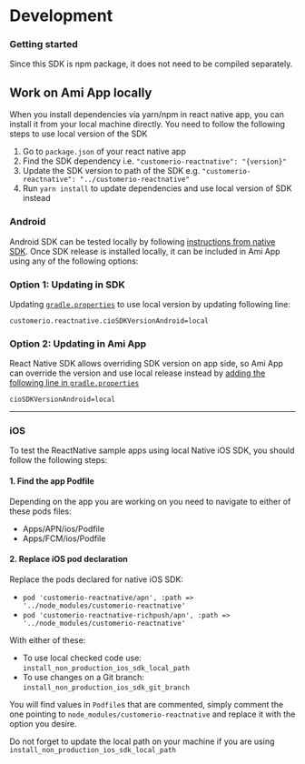 # Development

### Getting started

Since this SDK is npm package, it does not need to be compiled separately.


## Work on Ami App locally

When you install dependencies via yarn/npm in react native app, you can install it from your local machine directly. You need to follow the following steps to use local version of the SDK

1. Go to `package.json` of your react native app
1. Find the SDK dependency i.e. `"customerio-reactnative": "{version}"`
1. Update the SDK version to path of the SDK e.g. `"customerio-reactnative": "../customerio-reactnative"`
1. Run `yarn install` to update dependencies and use local version of SDK instead

### Android

Android SDK can be tested locally by following [instructions from native SDK](https://github.com/customerio/customerio-android/blob/develop/docs/dev-notes/DEVELOPMENT.md#publish-sdk-locally). Once SDK release is installed locally, it can be included in Ami App using any of the following options:

### Option 1: Updating in SDK

Updating [`gradle.properties`](https://github.com/customerio/customerio-reactnative/blob/develop/android/gradle.properties) to use local version by updating following line:

```
customerio.reactnative.cioSDKVersionAndroid=local
```

### Option 2: Updating in Ami App

React Native SDK allows overriding SDK version on app side, so Ami App can override the version and use local release instead by [adding the following line in `gradle.properties`](https://github.com/customerio/amiapp-reactnative/blob/main/android/gradle.properties)

```
cioSDKVersionAndroid=local
```

---

### iOS

To test the ReactNative sample apps using local Native iOS SDK, you should follow the following steps:

#### 1. Find the app Podfile

Depending on the app you are working on you need to navigate to either of these pods files:

- Apps/APN/ios/Podfile
- Apps/FCM/ios/Podfile

#### 2. Replace iOS pod declaration

Replace the pods declared for native iOS SDK:
- `pod 'customerio-reactnative/apn', :path => '../node_modules/customerio-reactnative'`
- `pod 'customerio-reactnative-richpush/apn', :path => '../node_modules/customerio-reactnative'`

With either of these:

- To use local checked code use: `install_non_production_ios_sdk_local_path`
- To use changes on a Git branch: `install_non_production_ios_sdk_git_branch`

You will find values in `Podfile`s that are commented, simply comment the one pointing to `node_modules/customerio-reactnative` and replace it with the option you desire.

Do not forget to update the local path on your machine if you are using `install_non_production_ios_sdk_local_path`

